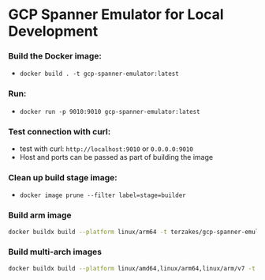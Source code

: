 # GCP Spanner Emulator for Local Development

### Build the Docker image:
- `docker build . -t gcp-spanner-emulator:latest`

### Run:
- `docker run -p 9010:9010 gcp-spanner-emulator:latest`

### Test connection with curl:
- test with curl: `http://localhost:9010` or `0.0.0.0:9010`
- Host and ports can be passed as part of building the image

### Clean up build stage image:
- `docker image prune --filter label=stage=builder`

### Build arm image
```bash
docker buildx build --platform linux/arm64 -t terzakes/gcp-spanner-emulator:latest --push .
```

### Build multi-arch images
```bash
docker buildx build --platform linux/amd64,linux/arm64,linux/arm/v7 -t terzakes/gcp-spanner-emulator:latest --push .
```